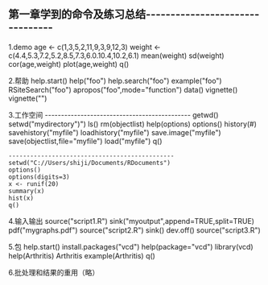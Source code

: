 ## 第一章学到的命令及练习总结--------------------------------
1.demo
	age <- c(1,3,5,2,11,9,3,9,12,3)
 	weight <- c(4.4,5.3,7.2,5.2,8.5,7.3,6.0.10.4,10.2,6.1)
	mean(weight)
	sd(weight)
	cor(age,weight)
	plot(age,weight)
	q()

2.帮助
	help.start()
	help("foo")
	help.search("foo")
	example("foo")
	RSiteSearch("foo")
	apropos("foo",mode="function")
	data()
	vignette()
	vignette("")

3.工作空间
	---------------------------------------------
	getwd()
	setwd("mydirectory")")
	ls()
	rm(objectlist)
	help(options)
	options()
	history(#)
	savehistory("myfile")
	loadhistory("myfile")
	save.image("myfile")
	save(objectlist,file="myfile")
	load("myfile")
	q()

	----------------------------------------------
	setwd("C://Users/shiji/Documents/RDocuments")
	options()
	options(digits=3)
	x <- runif(20)
	summary(x)
	hist(x)
	q()

4.输入输出
	source("script1.R")
	sink("myoutput",append=TRUE,split=TRUE)
	pdf("mygraphs.pdf")
	source("script2.R")
	sink()
	dev.off()
	source("script3.R")

5.包
	help.start()
	install.packages("vcd")
	help(package="vcd")
	library(vcd)
	help(Arthritis)
	Arthritis
	example(Arthritis)
	q()

6.批处理和结果的重用（略）	
